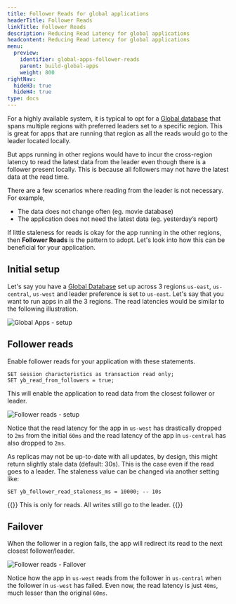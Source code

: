 ```yaml
---
title: Follower Reads for global applications
headerTitle: Follower Reads
linkTitle: Follower Reads
description: Reducing Read Latency for global applications
headcontent: Reducing Read Latency for global applications
menu:
  preview:
    identifier: global-apps-follower-reads
    parent: build-global-apps
    weight: 800
rightNav:
  hideH3: true
  hideH4: true
type: docs
---
```


For a highly available system, it is typical to opt for a [Global database](../global-database) that spans multiple regions with preferred leaders set to a specific region. This is great for apps that are running that region as all the reads would go to the leader located locally.

But apps running in other regions would have to incur the cross-region latency to read the latest data from the leader even though there is a follower present locally. This is because all followers may not have the latest data at the read time.

There are a few scenarios where reading from the leader is not necessary. For example,

- The data does not change often (eg. movie database)
- The application does not need the latest data (eg. yesterday’s report)

If little staleness for reads is okay for the app running in the other regions, then **Follower Reads** is the pattern to adopt. Let's look into how this can be beneficial for your application.

## Initial setup

Let's say you have a [Global Database](./global-database) set up across 3 regions `us-east`, `us-central`, `us-west` and leader preference is set to `us-east`. Let's say that you want to run apps in all the 3 regions. The read latencies would be similar to the following illustration.

![Global Apps - setup](/images/develop/global-apps/global-apps-follower-reads-setup.png)

## Follower reads

Enable follower reads for your application with these statements.

```plpgsql
SET session characteristics as transaction read only;
SET yb_read_from_followers = true;
```

This will enable the application to read data from the closest follower or leader. 

![Follower reads - setup](/images/develop/global-apps/global-apps-follower-reads-final.png)

Notice that the read latency for the app in `us-west` has drastically dropped to `2ms` from the initial `60ms` and the read latency of the app in `us-central` has also dropped to `2ms`.

As replicas may not be up-to-date with all updates, by design, this might return slightly stale data (default: 30s). This is the case even if the read goes to a leader. The staleness value can be changed via another setting like:

```plpgsql
SET yb_follower_read_staleness_ms = 10000; -- 10s
```

{{<note>}}
This is only for reads. All writes still go to the leader.
{{</note>}}

## Failover

When the follower in a region fails, the app will redirect its read to the next closest follower/leader.

![Follower reads - Failover](/images/develop/global-apps/global-apps-follower-reads-failover.png)

Notice how the app in `us-west` reads from the follower in `us-central` when the follower in `us-west` has failed. Even now, the read latency is just `40ms`, much lesser than the original `60ms`.